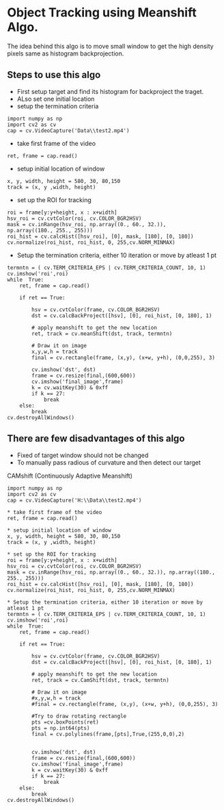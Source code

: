 # Object Tracking using Meanshift Algo.
The idea behind this algo is to move small window to get the high density pixels same as histogram backprojection.

## Steps to use this algo
* First setup target and find its histogram for backproject the traget.
* ALso set one initial location
* setup the termination criteria


```
import numpy as np
import cv2 as cv
cap = cv.VideoCapture('Data\\test2.mp4')
```

* take first frame of the video

```
ret, frame = cap.read()
```

* setup initial location of window
```
x, y, width, height = 580, 30, 80,150
track = (x, y ,width, height)
```

* set up the ROI for tracking
```
roi = frame[y:y+height, x : x+width]
hsv_roi = cv.cvtColor(roi, cv.COLOR_BGR2HSV)
mask = cv.inRange(hsv_roi, np.array((0., 60., 32.)),
np.array((180., 255., 255)))
roi_hist = cv.calcHist([hsv_roi], [0], mask, [180], [0, 180])
cv.normalize(roi_hist, roi_hist, 0, 255,cv.NORM_MINMAX)
```

* Setup the termination criteria, either 10 iteration or move by atleast 1 pt

```
termntn = ( cv.TERM_CRITERIA_EPS | cv.TERM_CRITERIA_COUNT, 10, 1)
cv.imshow('roi',roi)
while  True:
    ret, frame = cap.read()
    
    if ret == True:

        hsv = cv.cvtColor(frame, cv.COLOR_BGR2HSV)
        dst = cv.calcBackProject([hsv], [0], roi_hist, [0, 180], 1)
        
        # apply meanshift to get the new location
        ret, track = cv.meanShift(dst, track, termntn)
        
        # Draw it on image
        x,y,w,h = track
        final = cv.rectangle(frame, (x,y), (x+w, y+h), (0,0,255), 3)

        cv.imshow('dst', dst)
        frame = cv.resize(final,(600,600))
        cv.imshow('final_image',frame)
        k = cv.waitKey(30) & 0xff
        if k == 27:
            break
    else:
        break
cv.destroyAllWindows()
```

## There are few disadvantages of this algo 
* Fixed of target window should not be changed
* To manually pass radious of curvature and then detect our target

CAMshift (Continuously Adaptive Meanshift)

```
import numpy as np
import cv2 as cv
cap = cv.VideoCapture('H:\\Data\\test2.mp4')

* take first frame of the video
ret, frame = cap.read()

* setup initial location of window
x, y, width, height = 580, 30, 80,150
track = (x, y ,width, height)

* set up the ROI for tracking
roi = frame[y:y+height, x : x+width]
hsv_roi = cv.cvtColor(roi, cv.COLOR_BGR2HSV)
mask = cv.inRange(hsv_roi, np.array((0., 60., 32.)), np.array((180., 255., 255)))
roi_hist = cv.calcHist([hsv_roi], [0], mask, [180], [0, 180])
cv.normalize(roi_hist, roi_hist, 0, 255,cv.NORM_MINMAX)

* Setup the termination criteria, either 10 iteration or move by atleast 1 pt
termntn = ( cv.TERM_CRITERIA_EPS | cv.TERM_CRITERIA_COUNT, 10, 1)
cv.imshow('roi',roi)
while  True:
    ret, frame = cap.read()
    
    if ret == True:

        hsv = cv.cvtColor(frame, cv.COLOR_BGR2HSV)
        dst = cv.calcBackProject([hsv], [0], roi_hist, [0, 180], 1)
        
        # apply meanshift to get the new location
        ret, track = cv.CamShift(dst, track, termntn)
        
        # Draw it on image
        #x,y,w,h = track
        #final = cv.rectangle(frame, (x,y), (x+w, y+h), (0,0,255), 3)
        
        #Try to draw rotating rectangle
        pts =cv.boxPoints(ret)
        pts = np.int64(pts)
        final = cv.polylines(frame,[pts],True,(255,0,0),2)
        
              
        cv.imshow('dst', dst)
        frame = cv.resize(final,(600,600))
        cv.imshow('final_image',frame)
        k = cv.waitKey(30) & 0xff
        if k == 27:
            break
    else:
        break
cv.destroyAllWindows()
```
















